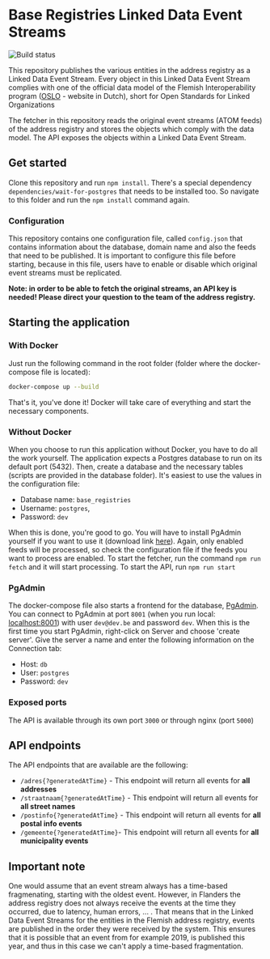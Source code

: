 # Base Registries Linked Data Event Streams

![Build status](https://github.com/ddvlanck/base_registries_event_stream/actions/workflows/ci.yml/badge.svg)

This repository publishes the various entities in the address registry as a Linked Data Event Stream. Every object in this Linked Data Event Stream complies with one of the official data model of the Flemish Interoperability program ([OSLO](https://data.vlaanderen.be/) - website in Dutch), short for Open Standards for Linked Organizations 

The fetcher in this repository reads the original event streams (ATOM feeds) of the address registry and stores the objects which comply with the data model. The API exposes the objects within a Linked Data Event Stream.

## Get started

Clone this repository and run `npm install`. There's a special dependency `dependencies/wait-for-postgres` that needs to be installed too. So navigate to this folder and run the `npm install` command again.

### Configuration

This repository contains one configuration file, called `config.json` that contains information about the database, domain name and also the feeds that need to be published. It is important to configure this file before starting, because in this file, users have to enable or disable which original event streams must be replicated.

**Note: in order to be able to fetch the original streams, an API key is needed! Please direct your question to the team of the address registry.**

## Starting the application

### With Docker
Just run the following command in the root folder (folder where the docker-compose file is located):

```bash
docker-compose up --build
```

That's it, you've done it! Docker will take care of everything and start the necessary components.

### Without Docker

When you choose to run this application without Docker, you have to do all the work yourself. The application expects a Postgres database to run on its default port (5432). Then, create a database and the necessary tables (scripts are provided in the database folder). It's easiest to use the values in the configuration file:

- Database name: `base_registries`
- Username: `postgres`,
- Password: `dev`

When this is done, you're good to go. You will have to install PgAdmin yourself if you want to use it (download link [here](https://www.pgadmin.org/download/)). Again, only enabled feeds will be processed, so check the configuration file if the feeds you want to process are enabled. To start the fetcher, run the command `npm run fetch` and it will start processing. To start the API, run `npm run start`

### PgAdmin

The docker-compose file also starts a frontend for the database, [PgAdmin](https://www.pgadmin.org/). You can connect to PgAdmin at port `8001` (when you run local: [localhost:8001](http://localhost:8001)) with user `dev@dev.be` and password `dev`. When this is the first time you start PgAdmin, right-click on Server and choose 'create server'. Give the server a name and enter the following information on the Connection tab:

- Host: `db`
- User: `postgres`
- Password: `dev`

### Exposed ports

The API is available through its own port `3000` or through nginx (port `5000`)

## API endpoints

The API endpoints that are available are the following:

- `/adres{?generatedAtTime}` - This endpoint will return all events for **all addresses**
- `/straatnaam{?generatedAtTime}` - This endpoint will return all events for **all street names**
- `/postinfo{?generatedAtTime}` - This endpoint will return all events for **all postal info events**
- `/gemeente{?generatedAtTime}`- This endpoint will return all events for **all municipality events**

## Important note

One would assume that an event stream always has a time-based fragmenating, starting with the oldest event. However, in Flanders the address registry does not always receive the events at the time they occurred, due to latency, human errors, ... . That means that in the Linked Data Event Streams for the entities in the Flemish address registry, events are published in the order they were received by the system. This ensures that it is possible that an event from for example 2019, is published this year, and thus in this case we can't apply a time-based fragmentation.
